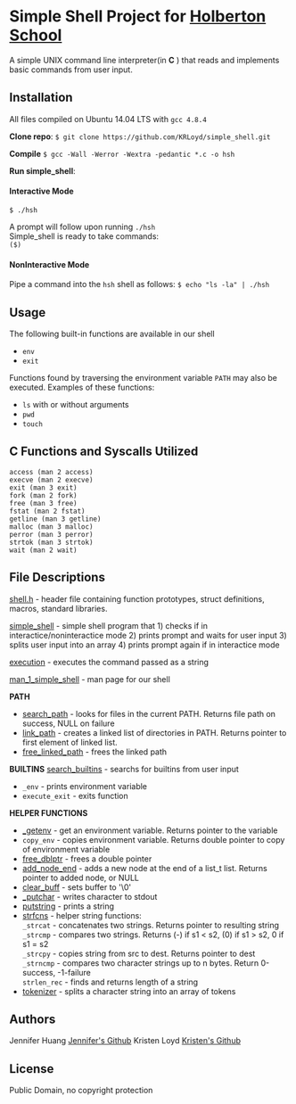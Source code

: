 # Simple Shell Project for <a href="https://www.holbertonschool.com/">Holberton School</a>
A simple UNIX command line interpreter(in **C** ) that reads and implements basic commands from user input.

## Installation
All files compiled on Ubuntu 14.04 LTS with `gcc 4.8.4`

**Clone repo**:
`$ git clone https://github.com/KRLoyd/simple_shell.git`

**Compile**
`$ gcc -Wall -Werror -Wextra -pedantic *.c -o hsh `

**Run simple_shell**:
#### Interactive Mode
`$ ./hsh `

A prompt will follow upon running `./hsh` <br />
Simple_shell is ready to take commands: <br />
`($)  `

#### NonInteractive Mode
Pipe a command into the `hsh` shell as follows:
`$ echo "ls -la" | ./hsh`

## Usage
The following built-in functions are available in our shell
* `env`
* `exit`

Functions found by traversing the environment variable `PATH` may also be executed.
Examples of these functions:
* `ls` with or without arguments
* `pwd`
* `touch`

## C Functions and Syscalls Utilized
```
access (man 2 access)
execve (man 2 execve)
exit (man 3 exit)
fork (man 2 fork)
free (man 3 free)
fstat (man 2 fstat)
getline (man 3 getline)
malloc (man 3 malloc)
perror (man 3 perror)
strtok (man 3 strtok)
wait (man 2 wait)
```

## File Descriptions
[shell.h](shell.h) - header file containing function prototypes, struct definitions, macros, standard libraries.

[simple_shell](simple_shell.c) - simple shell program that 1) checks if in interactice/noninteractice mode 2) prints prompt and waits for user input 3) splits user input into an array 4) prints prompt again if in interactice mode

[execution](execution.c) - executes the command passed as a string

[man_1_simple_shell](man_1_simple_shell) - man page for our shell

**PATH**
- [search_path](search_path.c) - looks for files in the current PATH. Returns file path on success, NULL on failure
- [link_path](link_path.c) - creates a linked list of directories in PATH. Returns pointer to first element of linked list.
- [free_linked_path](free_linked_path.c) - frees the linked path

**BUILTINS**
[search_builtins](search_builtins.c) - searchs for builtins from user input
- `_env` - prints environment variable
- `execute_exit` - exits function

**HELPER FUNCTIONS**
- [_getenv](_getenv.c) - get an environment variable. Returns pointer to the variable <br />
- `copy_env` - copies environment variable. Returns double pointer to copy of environment variable
- [free_dblptr](free_dblptr.c) - frees a double pointer
- [add_node_end](add_node_end.c) - adds a new node at the end of a list_t list. Returns pointer to added node, or NULL
- [clear_buff](clear_buff.c) - sets buffer to '\0'
- [_putchar](_putchar.c) - writes character to stdout
- [putstring](putstring.c) - prints a string
- [strfcns](strfcns.c) - helper string functions:<br />
  `_strcat` - concatenates two strings. Returns pointer to resulting string <br />
  `_strcmp` - compares two strings. Returns (-) if s1 < s2, (0) if s1 > s2, 0 if s1 = s2 <br />
  `_strcpy` - copies string from src to dest. Returns pointer to dest <br />
  `_strncmp` - compares two character strings up to n bytes. Return 0-success, -1-failure <br />
  `strlen_rec` - finds and returns length of a string <br />
- [tokenizer](tokenizer.c) - splits a character string into an array of tokens

## Authors
Jennifer Huang      <a href='https://github.com/jhuang10123'>Jennifer's Github</a>
Kristen Loyd        <a href='https://github.com/KRLoyd'>Kristen's Github</a>

## License
Public Domain, no copyright protection

